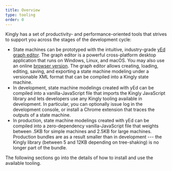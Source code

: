 ```yaml
---
title: Overview
type: tooling
order: 0
---
```


Kingly has a set of productivity- and performance-oriented tools that strives to support you across the stages of the development cycle:
- State machines can be prototyped with the intuitive, industry-grade [yEd graph editor](https://www.yworks.com/products/yed). The graph editor is a powerful cross-platform desktop application that runs on Windows, Linux, and macOS. You may also use an online [browser version](https://www.yworks.com/products/yed-live). The graph editor allows creating, loading, editing, saving, and exporting a state machine modeling under a versionable XML format that can be compiled into a Kingly state machine.
- In development, state machine modelings created with yEd can be compiled into a vanilla-JavaScript file that imports the Kingly JavaScript library and lets developers use any Kingly tooling available in development. In particular, you can optionally issue log in the development console, or install a Chrome extension that traces the outputs of a state machine.
- In production, state machine modelings created with yEd can be compiled into a zero-dependency vanilla-JavaScript file that weights between .5KB for simple machines and 2.5KB for large machines. Production bundles are as a result smaller than in development --- the Kingly library (between 5 and 12KB depending on tree-shaking) is no longer part of the bundle.

The following sections go into the details of how to install and use the available tooling.

